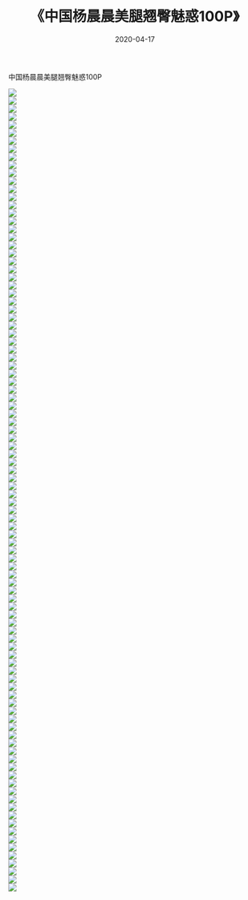﻿---
layout: post
title:  《中国杨晨晨美腿翘臀魅惑100P》
date:   2020-04-17
img: http://pic.660000.xyz/1:/性感/2020/中国杨晨晨美腿翘臀魅惑100P/000.jpg
categories: [美女, 清纯, 唯美]
---

中国杨晨晨美腿翘臀魅惑100P

  ![](http://pic.660000.xyz/1:/性感/2020/中国杨晨晨美腿翘臀魅惑100P/001.jpg) <br> ![](http://pic.660000.xyz/1:/性感/2020/中国杨晨晨美腿翘臀魅惑100P/002.jpg) <br> ![](http://pic.660000.xyz/1:/性感/2020/中国杨晨晨美腿翘臀魅惑100P/003.jpg) <br> ![](http://pic.660000.xyz/1:/性感/2020/中国杨晨晨美腿翘臀魅惑100P/004.jpg) <br> ![](http://pic.660000.xyz/1:/性感/2020/中国杨晨晨美腿翘臀魅惑100P/005.jpg) <br> ![](http://pic.660000.xyz/1:/性感/2020/中国杨晨晨美腿翘臀魅惑100P/006.jpg) <br> ![](http://pic.660000.xyz/1:/性感/2020/中国杨晨晨美腿翘臀魅惑100P/007.jpg) <br> ![](http://pic.660000.xyz/1:/性感/2020/中国杨晨晨美腿翘臀魅惑100P/008.jpg) <br> ![](http://pic.660000.xyz/1:/性感/2020/中国杨晨晨美腿翘臀魅惑100P/009.jpg) <br> ![](http://pic.660000.xyz/1:/性感/2020/中国杨晨晨美腿翘臀魅惑100P/010.jpg) <br> ![](http://pic.660000.xyz/1:/性感/2020/中国杨晨晨美腿翘臀魅惑100P/011.jpg) <br> ![](http://pic.660000.xyz/1:/性感/2020/中国杨晨晨美腿翘臀魅惑100P/012.jpg) <br> ![](http://pic.660000.xyz/1:/性感/2020/中国杨晨晨美腿翘臀魅惑100P/013.jpg) <br> ![](http://pic.660000.xyz/1:/性感/2020/中国杨晨晨美腿翘臀魅惑100P/014.jpg) <br> ![](http://pic.660000.xyz/1:/性感/2020/中国杨晨晨美腿翘臀魅惑100P/015.jpg) <br> ![](http://pic.660000.xyz/1:/性感/2020/中国杨晨晨美腿翘臀魅惑100P/016.jpg) <br> ![](http://pic.660000.xyz/1:/性感/2020/中国杨晨晨美腿翘臀魅惑100P/017.jpg) <br> ![](http://pic.660000.xyz/1:/性感/2020/中国杨晨晨美腿翘臀魅惑100P/018.jpg) <br> ![](http://pic.660000.xyz/1:/性感/2020/中国杨晨晨美腿翘臀魅惑100P/019.jpg) <br> ![](http://pic.660000.xyz/1:/性感/2020/中国杨晨晨美腿翘臀魅惑100P/020.jpg) <br> ![](http://pic.660000.xyz/1:/性感/2020/中国杨晨晨美腿翘臀魅惑100P/021.jpg) <br> ![](http://pic.660000.xyz/1:/性感/2020/中国杨晨晨美腿翘臀魅惑100P/022.jpg) <br> ![](http://pic.660000.xyz/1:/性感/2020/中国杨晨晨美腿翘臀魅惑100P/023.jpg) <br> ![](http://pic.660000.xyz/1:/性感/2020/中国杨晨晨美腿翘臀魅惑100P/024.jpg) <br> ![](http://pic.660000.xyz/1:/性感/2020/中国杨晨晨美腿翘臀魅惑100P/025.jpg) <br> ![](http://pic.660000.xyz/1:/性感/2020/中国杨晨晨美腿翘臀魅惑100P/026.jpg) <br> ![](http://pic.660000.xyz/1:/性感/2020/中国杨晨晨美腿翘臀魅惑100P/027.jpg) <br> ![](http://pic.660000.xyz/1:/性感/2020/中国杨晨晨美腿翘臀魅惑100P/028.jpg) <br> ![](http://pic.660000.xyz/1:/性感/2020/中国杨晨晨美腿翘臀魅惑100P/029.jpg) <br> ![](http://pic.660000.xyz/1:/性感/2020/中国杨晨晨美腿翘臀魅惑100P/030.jpg) <br> ![](http://pic.660000.xyz/1:/性感/2020/中国杨晨晨美腿翘臀魅惑100P/031.jpg) <br> ![](http://pic.660000.xyz/1:/性感/2020/中国杨晨晨美腿翘臀魅惑100P/032.jpg) <br> ![](http://pic.660000.xyz/1:/性感/2020/中国杨晨晨美腿翘臀魅惑100P/033.jpg) <br> ![](http://pic.660000.xyz/1:/性感/2020/中国杨晨晨美腿翘臀魅惑100P/034.jpg) <br> ![](http://pic.660000.xyz/1:/性感/2020/中国杨晨晨美腿翘臀魅惑100P/035.jpg) <br> ![](http://pic.660000.xyz/1:/性感/2020/中国杨晨晨美腿翘臀魅惑100P/036.jpg) <br> ![](http://pic.660000.xyz/1:/性感/2020/中国杨晨晨美腿翘臀魅惑100P/037.jpg) <br> ![](http://pic.660000.xyz/1:/性感/2020/中国杨晨晨美腿翘臀魅惑100P/038.jpg) <br> ![](http://pic.660000.xyz/1:/性感/2020/中国杨晨晨美腿翘臀魅惑100P/039.jpg) <br> ![](http://pic.660000.xyz/1:/性感/2020/中国杨晨晨美腿翘臀魅惑100P/040.jpg) <br> ![](http://pic.660000.xyz/1:/性感/2020/中国杨晨晨美腿翘臀魅惑100P/041.jpg) <br> ![](http://pic.660000.xyz/1:/性感/2020/中国杨晨晨美腿翘臀魅惑100P/042.jpg) <br> ![](http://pic.660000.xyz/1:/性感/2020/中国杨晨晨美腿翘臀魅惑100P/043.jpg) <br> ![](http://pic.660000.xyz/1:/性感/2020/中国杨晨晨美腿翘臀魅惑100P/044.jpg) <br> ![](http://pic.660000.xyz/1:/性感/2020/中国杨晨晨美腿翘臀魅惑100P/045.jpg) <br> ![](http://pic.660000.xyz/1:/性感/2020/中国杨晨晨美腿翘臀魅惑100P/046.jpg) <br> ![](http://pic.660000.xyz/1:/性感/2020/中国杨晨晨美腿翘臀魅惑100P/047.jpg) <br> ![](http://pic.660000.xyz/1:/性感/2020/中国杨晨晨美腿翘臀魅惑100P/048.jpg) <br> ![](http://pic.660000.xyz/1:/性感/2020/中国杨晨晨美腿翘臀魅惑100P/049.jpg) <br> ![](http://pic.660000.xyz/1:/性感/2020/中国杨晨晨美腿翘臀魅惑100P/050.jpg) <br> ![](http://pic.660000.xyz/1:/性感/2020/中国杨晨晨美腿翘臀魅惑100P/051.jpg) <br> ![](http://pic.660000.xyz/1:/性感/2020/中国杨晨晨美腿翘臀魅惑100P/052.jpg) <br> ![](http://pic.660000.xyz/1:/性感/2020/中国杨晨晨美腿翘臀魅惑100P/053.jpg) <br> ![](http://pic.660000.xyz/1:/性感/2020/中国杨晨晨美腿翘臀魅惑100P/054.jpg) <br> ![](http://pic.660000.xyz/1:/性感/2020/中国杨晨晨美腿翘臀魅惑100P/055.jpg) <br> ![](http://pic.660000.xyz/1:/性感/2020/中国杨晨晨美腿翘臀魅惑100P/056.jpg) <br> ![](http://pic.660000.xyz/1:/性感/2020/中国杨晨晨美腿翘臀魅惑100P/057.jpg) <br> ![](http://pic.660000.xyz/1:/性感/2020/中国杨晨晨美腿翘臀魅惑100P/058.jpg) <br> ![](http://pic.660000.xyz/1:/性感/2020/中国杨晨晨美腿翘臀魅惑100P/059.jpg) <br> ![](http://pic.660000.xyz/1:/性感/2020/中国杨晨晨美腿翘臀魅惑100P/060.jpg) <br> ![](http://pic.660000.xyz/1:/性感/2020/中国杨晨晨美腿翘臀魅惑100P/061.jpg) <br> ![](http://pic.660000.xyz/1:/性感/2020/中国杨晨晨美腿翘臀魅惑100P/062.jpg) <br> ![](http://pic.660000.xyz/1:/性感/2020/中国杨晨晨美腿翘臀魅惑100P/063.jpg) <br> ![](http://pic.660000.xyz/1:/性感/2020/中国杨晨晨美腿翘臀魅惑100P/064.jpg) <br> ![](http://pic.660000.xyz/1:/性感/2020/中国杨晨晨美腿翘臀魅惑100P/065.jpg) <br> ![](http://pic.660000.xyz/1:/性感/2020/中国杨晨晨美腿翘臀魅惑100P/066.jpg) <br> ![](http://pic.660000.xyz/1:/性感/2020/中国杨晨晨美腿翘臀魅惑100P/067.jpg) <br> ![](http://pic.660000.xyz/1:/性感/2020/中国杨晨晨美腿翘臀魅惑100P/068.jpg) <br> ![](http://pic.660000.xyz/1:/性感/2020/中国杨晨晨美腿翘臀魅惑100P/069.jpg) <br> ![](http://pic.660000.xyz/1:/性感/2020/中国杨晨晨美腿翘臀魅惑100P/070.jpg) <br> ![](http://pic.660000.xyz/1:/性感/2020/中国杨晨晨美腿翘臀魅惑100P/071.jpg) <br> ![](http://pic.660000.xyz/1:/性感/2020/中国杨晨晨美腿翘臀魅惑100P/072.jpg) <br> ![](http://pic.660000.xyz/1:/性感/2020/中国杨晨晨美腿翘臀魅惑100P/073.jpg) <br> ![](http://pic.660000.xyz/1:/性感/2020/中国杨晨晨美腿翘臀魅惑100P/074.jpg) <br> ![](http://pic.660000.xyz/1:/性感/2020/中国杨晨晨美腿翘臀魅惑100P/075.jpg) <br> ![](http://pic.660000.xyz/1:/性感/2020/中国杨晨晨美腿翘臀魅惑100P/076.jpg) <br> ![](http://pic.660000.xyz/1:/性感/2020/中国杨晨晨美腿翘臀魅惑100P/077.jpg) <br> ![](http://pic.660000.xyz/1:/性感/2020/中国杨晨晨美腿翘臀魅惑100P/078.jpg) <br> ![](http://pic.660000.xyz/1:/性感/2020/中国杨晨晨美腿翘臀魅惑100P/079.jpg) <br> ![](http://pic.660000.xyz/1:/性感/2020/中国杨晨晨美腿翘臀魅惑100P/080.jpg) <br> ![](http://pic.660000.xyz/1:/性感/2020/中国杨晨晨美腿翘臀魅惑100P/081.jpg) <br> ![](http://pic.660000.xyz/1:/性感/2020/中国杨晨晨美腿翘臀魅惑100P/082.jpg) <br> ![](http://pic.660000.xyz/1:/性感/2020/中国杨晨晨美腿翘臀魅惑100P/083.jpg) <br> ![](http://pic.660000.xyz/1:/性感/2020/中国杨晨晨美腿翘臀魅惑100P/084.jpg) <br> ![](http://pic.660000.xyz/1:/性感/2020/中国杨晨晨美腿翘臀魅惑100P/085.jpg) <br> ![](http://pic.660000.xyz/1:/性感/2020/中国杨晨晨美腿翘臀魅惑100P/086.jpg) <br> ![](http://pic.660000.xyz/1:/性感/2020/中国杨晨晨美腿翘臀魅惑100P/087.jpg) <br> ![](http://pic.660000.xyz/1:/性感/2020/中国杨晨晨美腿翘臀魅惑100P/088.jpg) <br> ![](http://pic.660000.xyz/1:/性感/2020/中国杨晨晨美腿翘臀魅惑100P/089.jpg) <br> ![](http://pic.660000.xyz/1:/性感/2020/中国杨晨晨美腿翘臀魅惑100P/090.jpg) <br> ![](http://pic.660000.xyz/1:/性感/2020/中国杨晨晨美腿翘臀魅惑100P/091.jpg) <br> ![](http://pic.660000.xyz/1:/性感/2020/中国杨晨晨美腿翘臀魅惑100P/092.jpg) <br> ![](http://pic.660000.xyz/1:/性感/2020/中国杨晨晨美腿翘臀魅惑100P/093.jpg) <br> ![](http://pic.660000.xyz/1:/性感/2020/中国杨晨晨美腿翘臀魅惑100P/094.jpg) <br> ![](http://pic.660000.xyz/1:/性感/2020/中国杨晨晨美腿翘臀魅惑100P/095.jpg) <br> ![](http://pic.660000.xyz/1:/性感/2020/中国杨晨晨美腿翘臀魅惑100P/096.jpg) <br> ![](http://pic.660000.xyz/1:/性感/2020/中国杨晨晨美腿翘臀魅惑100P/097.jpg) <br> ![](http://pic.660000.xyz/1:/性感/2020/中国杨晨晨美腿翘臀魅惑100P/098.jpg) <br> ![](http://pic.660000.xyz/1:/性感/2020/中国杨晨晨美腿翘臀魅惑100P/099.jpg) <br> ![](http://pic.660000.xyz/1:/性感/2020/中国杨晨晨美腿翘臀魅惑100P/100.jpg) <br>